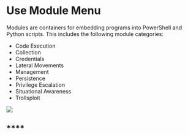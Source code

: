 # Use Module Menu

Modules are containers for embedding programs into PowerShell and Python scripts. This includes the following module categories:

* Code Execution
* Collection
* Credentials
* Lateral Movements
* Management
* Persistence
* Privilege Escalation
* Situational Awareness
* Trollsploit

![](https://user-images.githubusercontent.com/20302208/100280026-611fdd00-2f1c-11eb-8a9f-52df3540e112.jpg)

## ****
